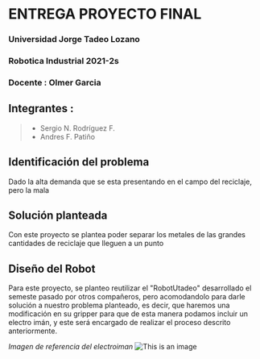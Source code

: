 # ENTREGA PROYECTO FINAL

### Universidad Jorge Tadeo Lozano 
### Robotica Industrial 2021-2s
### Docente : Olmer Garcia
## Integrantes :
> - Sergio N. Rodríguez F.
> - Andres F. Patiño 
## Identificación del problema
Dado la alta demanda que se esta presentando en el campo del reciclaje, pero la mala 
## Solución planteada
Con este proyecto se plantea poder separar los metales de las grandes cantidades de reciclaje que lleguen a un punto 
## Diseño del Robot 
Para este proyecto, se planteo reutilizar el "RobotUtadeo" desarrollado el semeste pasado por otros compañeros, pero acomodandolo para darle solución a nuestro problema planteado, es decir, que haremos una modificación en su gripper para que de esta manera podamos incluir un electro imán, y este será encargado de realizar el proceso descrito anteriormente. 

*Imagen de referencia del electroiman* 
![This is an image](https://www.hwlibre.com/wp-content/uploads/2020/01/electroiman.jpg) 
